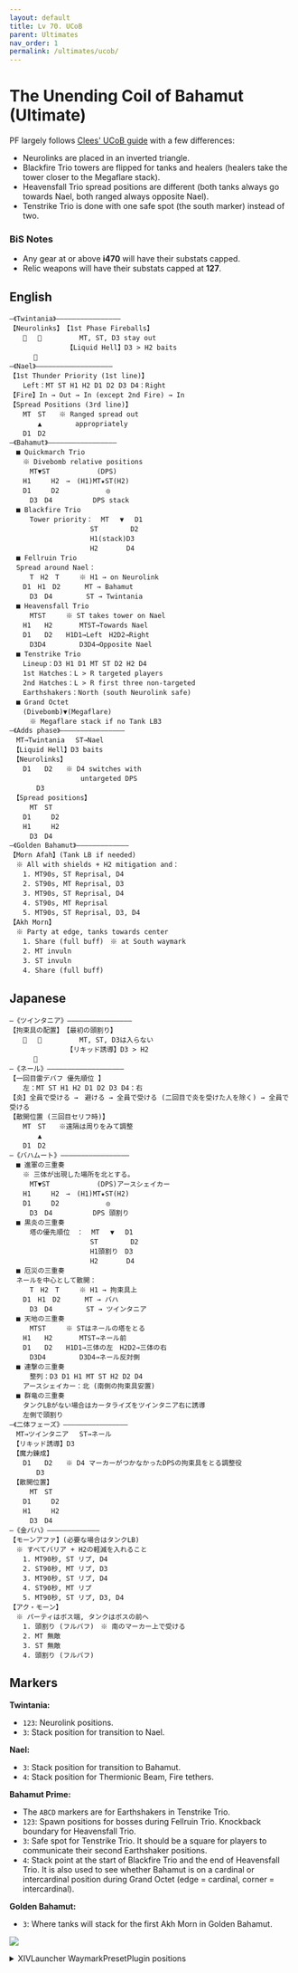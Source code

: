 ```yaml
---
layout: default
title: Lv 70. UCoB
parent: Ultimates
nav_order: 1
permalink: /ultimates/ucob/
---
```


# The Unending Coil of Bahamut (Ultimate)

PF largely follows [Clees' UCoB guide](http://clees.me/guides/ucob/) with a few differences:

- Neurolinks are placed in an inverted triangle.
- Blackfire Trio towers are flipped for tanks and healers (healers take the tower closer to the Megaflare stack).
- Heavensfall Trio spread positions are different (both tanks always go towards Nael, both ranged always opposite Nael).
- Tenstrike Trio is done with one safe spot (the south marker) instead of two.

### BiS Notes

- Any gear at or above **i470** will have their substats capped.
- Relic weapons will have their substats capped at **127**.

## English

```
―《Twintania》――――――――――――――――
【Neurolinks】　【1st Phase Fireballs】
　　 　 　　　　　MT, ST, D3 stay out
　　　　　　　　　【Liquid Hell】D3 > H2 baits
　　　 
―《Nael》―――――――――――――――――――
【1st Thunder Priority (1st line)】
　　Left：MT ST H1 H2 D1 D2 D3 D4：Right
【Fire】In → Out → In (except 2nd Fire) → In
【Spread Positions (3rd line)】
　　MT　ST　　※ Ranged spread out
 　 　　▲　　　　　appropriately
　　D1　D2
―《Bahamut》―――――――――――――――――
　■ Quickmarch Trio
　　※ Divebomb relative positions
　　　MT▼ST　　　　　　　(DPS)
　　H1　　　H2　→　(H1)MT★ST(H2)
　　D1　　　D2　　　　　　　◎
　　　D3　D4　　　　　　DPS stack
　■ Blackfire Trio
　　　Tower priority：  MT　 ▼ 　D1
　　　　　　　　　　　　ST 　　　  D2
　　　　　　　　　　　　H1(stack)D3
　　　　　　　　　　　　H2 　　　 D4
　■ Fellruin Trio
　Spread around Nael：
　　　T　H2　T　　　※ H1 → on Neurolink
　　D1　H1　D2　　　 MT → Bahamut
　　　D3　D4　　　　　ST → Twintania
　■ Heavensfall Trio
　　　MTST　　　※ ST takes tower on Nael
　　H1　　H2　　　　MTST→Towards Nael
　　D1　　D2　　H1D1→Left　H2D2→Right
　　　D3D4　　　　　D3D4→Opposite Nael
　■ Tenstrike Trio
　　Lineup：D3 H1 D1 MT ST D2 H2 D4
　　1st Hatches：L > R targeted players
　　2nd Hatches：L > R first three non-targeted
　　Earthshakers：North (south Neurolink safe)
　■ Grand Octet
　　(Divebomb)▼(Megaflare)
　　　※ Megaflare stack if no Tank LB3
―《Adds phase》――――――――――――――――
　MT→Twintania　 ST→Nael
　【Liquid Hell】D3 baits
　【Neurolinks】
　　D1　　D2　　※ D4 switches with
　　　　　　　　　　 untargeted DPS
　　　　D3
　【Spread positions】
　　　MT　ST
　　D1　　　D2
　　H1　　　H2
　　　D3　D4
―《Golden Bahamut》―――――――――――――
【Morn Afah】(Tank LB if needed)
　※ All with shields + H2 mitigation and：
　　1. MT90s, ST Reprisal, D4
　　2. ST90s, MT Reprisal, D3
　　3. MT90s, ST Reprisal, D4
　　4. ST90s, MT Reprisal
　　5. MT90s, ST Reprisal, D3, D4
【Akh Morn】
　※ Party at edge, tanks towards center
　　1. Share (full buff)　※ at South waymark
　　2. MT invuln
　　3. ST invuln
　　4. Share (full buff)
```

## Japanese

```
―《ツインタニア》――――――――――――――――
【拘束具の配置】　【最初の頭割り】
　　 　 　　　　　MT, ST, D3は入らない
　　　　　　　　　【リキッド誘導】D3 > H2
　　　 
―《ネール》―――――――――――――――――――
【一回目雷デバフ 優先順位 】
　　左：MT ST H1 H2 D1 D2 D3 D4：右
【炎】全員で受ける →　避ける → 全員で受ける (二回目で炎を受けた人を除く) → 全員で受ける
【散開位置 (三回目セリフ時)】
　　MT　ST　　※遠隔は周りをみて調整
 　 　　▲　　　　　
　　D1　D2
―《バハムート》―――――――――――――――――
　■ 進軍の三重奏
　　※ 三体が出現した場所を北とする。
　　　MT▼ST　　　　　　　(DPS)アースシェイカー
　　H1　　　H2　→　(H1)MT★ST(H2)
　　D1　　　D2　　　　　　　◎
　　　D3　D4　　　　　　DPS 頭割り
　■ 黒炎の三重奏
　　　塔の優先順位　：  MT　 ▼ 　D1
　　　　　　　　　　　　ST 　　　  D2
　　　　　　　　　　　　H1頭割り　D3
　　　　　　　　　　　　H2 　　　 D4
　■ 厄災の三重奏
　ネールを中心として散開：
　　　T　H2　T　　　※ H1 → 拘束具上
　　D1　H1　D2　　　 MT → バハ
　　　D3　D4　　　　　ST → ツインタニア
　■ 天地の三重奏
　　　MTST　　　※ STはネールの塔をとる
　　H1　　H2　　　　MTST→ネール前
　　D1　　D2　　H1D1→三体の左　H2D2→三体の右
　　　D3D4　　　　　D3D4→ネール反対側
　■ 連撃の三重奏
　　　整列：D3 D1 H1 MT ST H2 D2 D4
　　アースシェイカー：北 (南側の拘束具安置)
　■ 群竜の三重奏
　　タンクLBがない場合はカータライズをツインタニア右に誘導
　　左側で頭割り
―《二体フェーズ》――――――――――――――――
　MT→ツインタニア　 ST→ネール
　【リキッド誘導】D3
　【魔力錬成】
　　D1　　D2　　※ D4 マーカーがつかなかったDPSの拘束具をとる調整役
　　　　D3
　【散開位置】
　　　MT　ST
　　D1　　　D2
　　H1　　　H2
　　　D3　D4
―《金バハ》―――――――――――――
【モーンアファ】(必要な場合はタンクLB)
　※ すべてバリア + H2の軽減を入れること
　　1. MT90秒, ST リプ, D4
　　2. ST90秒, MT リプ, D3
　　3. MT90秒, ST リプ, D4
　　4. ST90秒, MT リプ
　　5. MT90秒, ST リプ, D3, D4
【アク・モーン】
　※ パーティはボス端, タンクはボスの前へ
　　1. 頭割り (フルバフ)　※ 南のマーカー上で受ける
　　2. MT 無敵
　　3. ST 無敵
　　4. 頭割り (フルバフ)
```

## Markers

**Twintania:**
- `123`: Neurolink positions.
- `3`: Stack position for transition to Nael.

**Nael:**
- `3`: Stack position for transition to Bahamut.
- `4`: Stack position for Thermionic Beam, Fire tethers.

**Bahamut Prime:**
- The `ABCD` markers are for Earthshakers in Tenstrike Trio.
- `123`: Spawn positions for bosses during Fellruin Trio. Knockback boundary for Heavensfall Trio.
- `3`: Safe spot for Tenstrike Trio. It should be a square for players to communicate their second Earthshaker positions.
- `4`: Stack point at the start of Blackfire Trio and the end of Heavensfall Trio. It is also used to see whether Bahamut is on a cardinal or intercardinal position during Grand Octet (edge = cardinal, corner = intercardinal).

**Golden Bahamut:**
- `3`: Where tanks will stack for the first Akh Morn in Golden Bahamut.

![](images/markers.jpg)
<details>
<summary>XIVLauncher WaymarkPresetPlugin positions</summary>

<div class="language-json highlighter-rouge"><div class="highlight"><pre class="highlight">
<code>{"Name":"UCoB","MapID":280,"A":{"X":-11.472,"Y":0.0,"Z":-16.383,"ID":0,"Active":true},"B":{"X":11.47153,"Y":0.0,"Z":-16.383,"ID":1,"Active":true},"C":{"X":19.31852,"Y":0.0,"Z":5.176381,"ID":2,"Active":true},"D":{"X":-19.319,"Y":0.0,"Z":5.176,"ID":3,"Active":true},"One":{"X":-7.57,"Y":0.0,"Z":-4.38,"ID":4,"Active":true},"Two":{"X":7.57,"Y":0.0,"Z":-4.38,"ID":5,"Active":true},"Three":{"X":0.0,"Y":0.0,"Z":8.75,"ID":6,"Active":true},"Four":{"X":0.0,"Y":0.0,"Z":0.0,"ID":7,"Active":true}}
</code></pre></div></div>

</details>